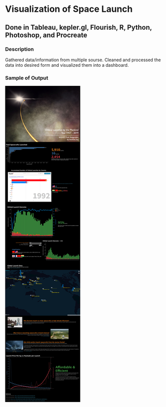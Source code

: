 # Visualization of Space Launch

## Done in Tableau, kepler.gl, Flourish, R, Python, Photoshop, and Procreate


### Description
Gathered data/information from multiple sourse. Cleaned and processed the data into desired form and visualized them into a dashboard.

### Sample of Output

![](https://github.com/andrewjing404/homework/blob/master/Tableau%20-%20Space%20Launch/Visualization.jpg?raw=true)
